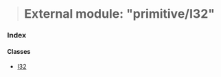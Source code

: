 > # External module: "primitive/I32"

### Index

#### Classes

* [I32](../classes/_primitive_i32_.i32.md)